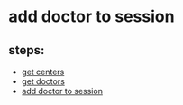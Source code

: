 # add doctor to session

## steps:

- [get centers](https://documenter.getpostman.com/view/12318086/2sA3Bt3pg1#08986376-322a-4ef8-9f4e-a76f77f41faa)
- [get doctors](https://documenter.getpostman.com/view/12318086/2sA3Bt3pg1#56dc0e25-928d-43bf-9cef-cc2c8dd0e469)
- [add doctor to session](https://documenter.getpostman.com/view/12318086/2sA3Bt3pg1#9caeb7bb-b86f-43e0-9bf5-4d8f1ce4219a)
